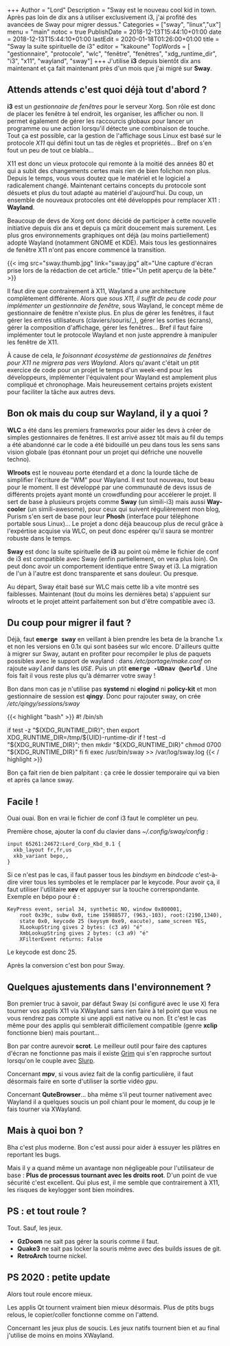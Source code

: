 +++
Author = "Lord"
Description = "Sway est le nouveau cool kid in town. Après pas loin de dix ans à utiliser exclusivement i3, j'ai profité des avancées de Sway pour migrer dessus."
Categories = ["sway", "linux","ux"]
menu = "main"
notoc = true
PublishDate = 2018-12-13T15:44:10+01:00
date = 2018-12-13T15:44:10+01:00
lastEdit = 2020-01-18T01:26:00+01:00
title = "Sway la suite spirituelle de i3"
editor = "kakoune"
TopWords = [  "gestionnaire", "protocole", "wlc", "fenêtre", "fenêtres", "xdg_runtime_dir", "i3", "x11", "wayland", "sway"]
+++
J'utilise **i3** depuis bientôt dix ans maintenant et ça fait maintenant près d'un mois que j'ai migré sur **Sway**.

## Attends attends c'est quoi déjà tout d'abord ?

**i3** est un *gestionnaire de fenêtres* pour le serveur Xorg.
Son rôle est donc de placer les fenêtre à tel endroit, les organiser, les afficher ou non.
Il permet également de gérer les raccourcis globaux pour lancer un programme ou une action lorsqu'il détecte une combinaison de touche.
Tout ça est possible, car la gestion de l'affichage sous Linux est basé sur le protocole *X11* qui défini tout un tas de règles et propriétés…
Bref on s'en fout un peu de tout ce blabla…

X11 est donc un vieux protocole qui remonte à la moitié des années 80 et qui a subit des changements certes mais rien de bien folichon non plus.
Depuis le temps, vous vous doutez que le matériel et le logiciel a radicalement changé.
Maintenant certains concepts du protocole sont désuets et plus du tout adapté au matériel d'aujourd'hui.
Du coup, un ensemble de nouveaux protocoles ont été développés pour remplacer X11 : **Wayland**.


Beaucoup de devs de Xorg ont donc décidé de participer à cette nouvelle initiative depuis dix ans et depuis ça mûrit doucement mais surement.
Les plus gros environnements graphiques ont déjà (au moins partiellement) adopté Wayland (notamment GNOME et KDE).
Mais tous les gestionnaires de fenêtre X11 n'ont pas encore commencé la transition.

{{< img src="sway.thumb.jpg" link="sway.jpg" alt="Une capture d'écran prise lors de la rédaction de cet article." title="Un petit aperçu de la bête." >}}

Il faut dire que contrairement à X11, Wayland a une architecture complètement différente.
Alors que *sous X11, il suffit de peu de code pour implémenter un gestionnaire de fenêtre*, sous Wayland, le concept même de gestionnaire de fenêtre n'existe plus.
En plus de gérer les fenêtres, il faut gérer les entrés utilisateurs (claviers/souris/_), gérer les sorties (écrans), gérer la composition d'affichage, gérer les fenêtres…
Bref il faut faire implémenter tout le protocole Wayland et non juste apprendre à manipuler les fenêtre de X11.

À cause de cela, *le foisonnant écosystème de gestionnaires de fenêtres pour X11 ne migrera pas vers Wayland*.
Alors qu'avant c'était un ptit exercice de code pour un projet le temps d'un week-end pour les développeurs, implémenter l'équivalent pour Wayland est amplement plus compliqué et chronophage.
Mais heureusement certains projets existent pour faciliter la tâche aux autres devs.

## Bon ok mais du coup sur Wayland, il y a quoi ?

**WLC** a été dans les premiers frameworks pour aider les devs à créer de simples gestionnaires de fenêtres.
Il est arrivé assez tôt mais au fil du temps a été abandonné car le code a été bidouillé un peu dans tous les sens sans vision globale (pas étonnant pour un projet qui défriche une nouvelle techno).

**Wlroots** est le nouveau porte étendard et a donc la lourde tâche de simplifier l'écriture de "WM" pour Wayland.
Il est tout nouveau, tout beau pour le moment.
Il est développé par une communauté de devs issus de différents projets ayant monté un crowdfunding pour accélerer le projet.
Il sert de base à plusieurs projets comme **Sway** (un simili-i3) mais aussi **Way-cooler** (un simili-awesome), pour ceux qui suivent régulièrement mon blog, Purism s'en sert de base pour leur **Phosh** (interface pour téléphone portable sous Linux)…
Le projet a donc déjà beaucoup plus de recul grâce à l'expértise acquise via WLC, on peut donc espérer qu'il saura se montrer robuste dans le temps.

**Sway** est donc la suite spirituelle de **i3** au point où même le fichier de conf de i3 est compatible avec Sway (enfin partiellement, on vera plus loin).
On peut donc avoir un comportement identique entre Sway et i3.
La migration de l'un à l'autre est donc transparente et sans douleur.
Ou presque.

Au départ, Sway était basé sur WLC mais cette lib a vite montré ses faiblesses.
Maintenant (tout du moins les dernières beta) s'appuient sur wlroots et le projet atteint parfaitement son but d'être compatible avec i3.

## Du coup pour migrer il faut ?
Déjà, faut **<kbd>emerge sway</kbd>** en veillant à bien prendre les beta de la branche 1.x et non les versions en 0.1x qui sont basées sur wlc encore.
D'ailleurs quitte à migrer sur Sway, autant en profiter pour recompiler le plus de paquets possibles avec le support de wayland : dans */etc/portage/make.conf* on rajoute *<kbd>wayland</kbd>* dans les *<kbd>USE</kbd>*. Puis un ptit **<kbd>emerge -UDnav @world</kbd>** .
Une fois fait il vous reste plus qu'à démarrer votre sway !

Bon dans mon cas je n'utilise pas **systemd** ni **elogind** ni **policy-kit** et mon gestionnaire de session est **qingy**.
Donc pour rajouter sway, on crée */etc/qingy/sessions/sway*

{{< highlight "bash" >}}
#! /bin/sh

if test -z "${XDG_RUNTIME_DIR}"; then
    export XDG_RUNTIME_DIR=/tmp/${UID}-runtime-dir
    if ! test -d "${XDG_RUNTIME_DIR}"; then
        mkdir "${XDG_RUNTIME_DIR}"
        chmod 0700 "${XDG_RUNTIME_DIR}"
    fi
fi
exec /usr/bin/sway >> /var/log/sway.log
{{< / highlight >}}

Bon ça fait rien de bien palpitant : ça crée le dossier temporaire qui va bien et après ça lance sway.

## Facile !
Ouai ouai.
Bon en vrai le fichier de conf i3 faut le compléter un peu.

Première chose, ajouter la conf du clavier dans *~/.config/sway/config* :

```
input 65261:24672:Lord_Corp_Kbd_0.1 {
  xkb_layout fr,fr,us
  xkb_variant bepo,,
}
```

Si ce n'est pas le cas, il faut passer tous les *bindsym* en *bindcode* c'est-à-dire virer tous les symboles et le remplacer par le keycode.
Pour avoir ça, il faut utiliser l'utilitaire **xev** et appuyer sur la touche correrspondante.
Exemple en bépo pour <kbd>é</kbd> :

```
KeyPress event, serial 34, synthetic NO, window 0x800001,
    root 0x39c, subw 0x0, time 15988577, (963,-103), root:(2190,1340),
    state 0x0, keycode 25 (keysym 0xe9, eacute), same_screen YES,
    XLookupString gives 2 bytes: (c3 a9) "é"
    XmbLookupString gives 2 bytes: (c3 a9) "é"
    XFilterEvent returns: False
```

Le keycode est donc 25.

Après la conversion c'est bon pour Sway.

## Quelques ajustements dans l'environnement ?

Bon premier truc à savoir, par défaut Sway (si configuré avec le use <kbd>X</kbd>) fera tourner vos applis X11 via XWayland sans rien faire à tel point que vous ne vous rendrez pas compte si une appli est native ou non.
Et c'est le cas même pour des applis qui semblerait difficilement compatible (genre **xclip** fonctionne bien) mais pourtant…

Bon par contre aurevoir **scrot**.
Le meilleur outil pour faire des captures d'écran ne fonctionne pas mais il existe [Grim](https://github.com/emersion/grim) qui s'en rapproche surtout lorsqu'on le couple avec [Slurp](https://github.com/emersion/slurp).

Concernant **mpv**, si vous aviez fait de la config particulière, il faut désormais faire en sorte d'utiliser la sortie vidéo *<kbd>gpu</kbd>*.

Concernant **QuteBrowser**… bha même s'il peut tourner nativement avec Wayland il a quelques soucis un poil chiant pour le moment, du coup je le fais tourner via XWayland.

## Mais à quoi bon ?

Bha c'est plus moderne.
Bon c'est aussi pour aider à essuyer les plâtres en reportant les bugs.

Mais il y a quand même un avantage non négligeable pour l'utilisateur de base : **Plus de processus tournant avec les droits root**.
D'un point de vue sécurité c'est excellent.
Qui plus est, il me semble que contrairement à X11, les risques de keylogger sont bien moindres.

## PS : et tout roule ?
Tout.
Sauf, les jeux.

  - **GzDoom** ne sait pas gérer la souris comme il faut.
  - **Quake3** ne sait pas locker la souris même avec des builds issues de git.
  - **RetroArch** tourne nickel.

## PS 2020 : petite update
Alors tout roule encore mieux.

Les applis Qt tournent vraiment bien mieux désormais.
Plus de ptits bugs relous, le copier/coller fonctionne comme on l'attend.

Concernant les jeux plus de soucis.
Les jeux natifs tournent bien et au final j'utilise de moins en moins XWayland.
